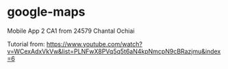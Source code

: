# google-maps
Mobile App 2 CA1 from
24579 Chantal Ochiai

Tutorial from:
https://www.youtube.com/watch?v=WCexAdxVkVw&list=PLNFwX8PVq5q5t6aN4kpNmcpN9cBRazjmu&index=6
